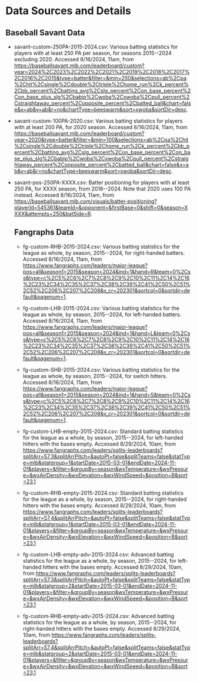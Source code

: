 # Data Sources and Details

## Baseball Savant Data
 - savant-custom-250PA-2015-2024.csv: Various batting statistics for players with at least 250 PA per season, for seasons 2015--2024 excluding 2020. Accessed 8/16/2024, 11am, from https://baseballsavant.mlb.com/leaderboard/custom?year=2024%2C2023%2C2022%2C2021%2C2019%2C2018%2C2017%2C2016%2C2015&type=batter&filter=&min=250&selections=ab%2Cpa%2Chit%2Csingle%2Cdouble%2Ctriple%2Chome_run%2Ck_percent%2Cbb_percent%2Cbatting_avg%2Cslg_percent%2Con_base_percent%2Con_base_plus_slg%2Cbabip%2Cwoba%2Cxwoba%2Cpull_percent%2Cstraightaway_percent%2Copposite_percent%2Cbatted_ball&chart=false&x=ab&y=ab&r=no&chartType=beeswarm&sort=xwoba&sortDir=desc.
 
 - savant-custom-100PA-2020.csv: Various batting statistics for players with at least 200 PA, for 2020 season. Accessed 8/16/2024, 11am, from https://baseballsavant.mlb.com/leaderboard/custom?year=2020&type=batter&filter=&min=100&selections=ab%2Cpa%2Chit%2Csingle%2Cdouble%2Ctriple%2Chome_run%2Ck_percent%2Cbb_percent%2Cbatting_avg%2Cslg_percent%2Con_base_percent%2Con_base_plus_slg%2Cbabip%2Cwoba%2Cxwoba%2Cpull_percent%2Cstraightaway_percent%2Copposite_percent%2Cbatted_ball&chart=false&x=ab&y=ab&r=no&chartType=beeswarm&sort=xwoba&sortDir=desc.
 
  - savant-pos-250PA-XXXX.csv: Batter positioning for players with at least 250 PA, for XXXX season, from 2016--2024. Note that 2020 uses 100 PA instead. Accessed 8/16/2024, 11am, from https://baseballsavant.mlb.com/visuals/batter-positioning?playerId=545361&teamId=&opponent=&firstBase=0&shift=0&season=XXXX&attempts=250&batSide=R.
    
    ## Fangraphs Data
    - fg-custom-RHB-2015-2024.csv: Various batting statistics for the league as whole, by season, 2015--2024, for right-handed batters. Accessed 8/16/2024, 11am, from https://www.fangraphs.com/leaders/major-league?pos=all&season1=2015&season=2024&ind=1&hand=R&team=0%2Css&type=c%2C5%2C6%2C7%2C8%2C9%2C10%2C11%2C14%2C16%2C23%2C34%2C35%2C37%2C38%2C39%2C41%2C50%2C51%2C52%2C206%2C207%2C208&v_cr=202301&sortcol=0&sortdir=default&pagenum=1.
    
    - fg-custom-LHB-2015-2024.csv: Various batting statistics for the league as whole, by season, 2015--2024, for left-handed batters. Accessed 8/16/2024, 11am, from https://www.fangraphs.com/leaders/major-league?pos=all&season1=2015&season=2024&ind=1&hand=L&team=0%2Css&type=c%2C5%2C6%2C7%2C8%2C9%2C10%2C11%2C14%2C16%2C23%2C34%2C35%2C37%2C38%2C39%2C41%2C50%2C51%2C52%2C206%2C207%2C208&v_cr=202301&sortcol=0&sortdir=default&pagenum=1.
    
    - fg-custom-SHB-2015-2024.csv: Various batting statistics for the league as whole, by season, 2015--2024, for switch hitters. Accessed 8/16/2024, 11am, from https://www.fangraphs.com/leaders/major-league?pos=all&season1=2015&season=2024&ind=1&hand=S&team=0%2Css&type=c%2C5%2C6%2C7%2C8%2C9%2C10%2C11%2C14%2C16%2C23%2C34%2C35%2C37%2C38%2C39%2C41%2C50%2C51%2C52%2C206%2C207%2C208&v_cr=202301&sortcol=0&sortdir=default&pagenum=1.
    
     - fg-custom-LHB-empty-2015-2024.csv: Standard batting statistics for the league as a whole, by season, 2015--2024, for left-handed hitters with the bases empty. Accessed 8/29/2024, 10am, from https://www.fangraphs.com/leaders/splits-leaderboards?splitArr=57,3&splitArrPitch=&autoPt=false&splitTeams=false&statType=mlb&statgroup=1&startDate=2015-03-01&endDate=2024-11-01&players=&filter=&groupBy=season&wxTemperature=&wxPressure=&wxAirDensity=&wxElevation=&wxWindSpeed=&position=B&sort=23,1
     
      - fg-custom-RHB-empty-2015-2024.csv: Standard batting statistics for the league as a whole, by season, 2015--2024, for right-handed hitters with the bases empty. Accessed 8/29/2024, 10am, from https://www.fangraphs.com/leaders/splits-leaderboards?splitArr=57,4&splitArrPitch=&autoPt=false&splitTeams=false&statType=mlb&statgroup=1&startDate=2015-03-01&endDate=2024-11-01&players=&filter=&groupBy=season&wxTemperature=&wxPressure=&wxAirDensity=&wxElevation=&wxWindSpeed=&position=B&sort=23,1
      
      - fg-custom-LHB-empty-adv-2015-2024.csv: Advanced batting statistics for the league as a whole, by season, 2015--2024, for left-handed hitters with the bases empty. Accessed 8/29/2024, 10am, from https://www.fangraphs.com/leaders/splits-leaderboards?splitArr=57,3&splitArrPitch=&autoPt=false&splitTeams=false&statType=mlb&statgroup=2&startDate=2015-03-01&endDate=2024-11-01&players=&filter=&groupBy=season&wxTemperature=&wxPressure=&wxAirDensity=&wxElevation=&wxWindSpeed=&position=B&sort=23,1
     
      - fg-custom-RHB-empty-adv-2015-2024.csv: Advanced batting statistics for the league as a whole, by season, 2015--2024, for right-handed hitters with the bases empty. Accessed 8/29/2024, 10am, from https://www.fangraphs.com/leaders/splits-leaderboards?splitArr=57,4&splitArrPitch=&autoPt=false&splitTeams=false&statType=mlb&statgroup=2&startDate=2015-03-01&endDate=2024-11-01&players=&filter=&groupBy=season&wxTemperature=&wxPressure=&wxAirDensity=&wxElevation=&wxWindSpeed=&position=B&sort=23,1
    
    